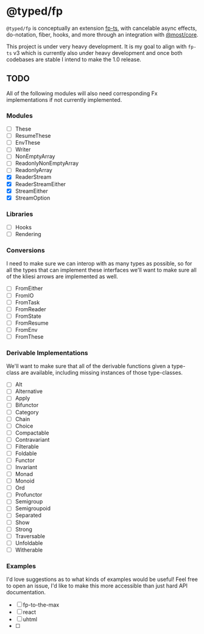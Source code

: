 # @typed/fp

`@typed/fp` is conceptually an extension [fp-ts](https://gcanti.github.io/fp-ts/), with cancelable async effects, do-notation, fiber, hooks, and more through an integration with [@most/core](https://github.com/most.js/core).

This project is under very heavy development. It is my goal to align with `fp-ts` v3 which is currently also under heavy development and once both codebases are stable I intend to make the 1.0 release.

## TODO

All of the following modules will also need corresponding Fx implementations if not 
currently implemented.

### Modules

- [ ] These
- [ ] ResumeThese
- [ ] EnvThese
- [ ] Writer
- [ ] NonEmptyArray
- [ ] ReadonlyNonEmptyArray
- [ ] ReadonlyArray
- [x] ReaderStream
- [x] ReaderStreamEither
- [x] StreamEither
- [x] StreamOption

### Libraries

- [ ] Hooks
- [ ] Rendering

### Conversions

I need to make sure we can interop with as many types as possible, so for all the types that can implement these interfaces we'll want to make sure all of the kliesi arrows are 
implemented as well.

- [ ] FromEither
- [ ] FromIO
- [ ] FromTask
- [ ] FromReader
- [ ] FromState 
- [ ] FromResume 
- [ ] FromEnv 
- [ ] FromThese 

### Derivable Implementations

We'll want to make sure that all of the derivable functions given a type-class are available, including missing instances of those type-classes.

- [ ] Alt 
- [ ] Alternative 
- [ ] Apply 
- [ ] Bifunctor 
- [ ] Category 
- [ ] Chain 
- [ ] Choice 
- [ ] Compactable 
- [ ] Contravariant 
- [ ] Filterable 
- [ ] Foldable 
- [ ] Functor 
- [ ] Invariant 
- [ ] Monad 
- [ ] Monoid 
- [ ] Ord 
- [ ] Profunctor 
- [ ] Semigroup 
- [ ] Semigroupoid
- [ ] Separated
- [ ] Show
- [ ] Strong
- [ ] Traversable
- [ ] Unfoldable
- [ ] Witherable

### Examples

I'd love suggestions as to what kinds of examples would be useful! Feel free to open an
issue, I'd like to make this more accessible than just hard API documentation.

- [ ] fp-to-the-max
- [ ] react
- [ ] uhtml
- [ ] 
